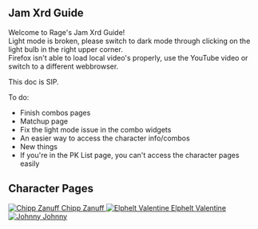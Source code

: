 ## Jam Xrd Guide

Welcome to Rage's Jam Xrd Guide!  
Light mode is broken, please switch to dark mode through clicking on the light bulb in the right upper corner.<br>
Firefox isn't able to load local video's properly, use the YouTube video or switch to a different webbrowser.


This doc is SIP.

To do:<br>
- Finish combos pages<br>
- Matchup page<br>
- Fix the light mode issue in the combo widgets<br>
- An easier way to access the character info/combos<br>
- New things<br>
- If you're in the PK List page, you can't access the character pages easily

## Character Pages 
<div class="character-grid">
    <a href="/RageXrdGuide/chipp/" class="character-icon-link">
        <img src="/RageXrdGuide/images/chippsmall.avif" alt="Chipp Zanuff" class="character-icon">
        <span class="character-name">Chipp Zanuff</span>
    </a>
    <a href="/RageXrdGuide/elphelt/" class="character-icon-link">
        <img src="/RageXrdGuide/images/elpheltsmall.avif" alt="Elphelt Valentine" class="character-icon">
        <span class="character-name">Elphelt Valentine</span>
    </a>
    <a href="/RageXrdGuide/johnny/" class="character-icon-link">
        <img src="/RageXrdGuide/images/johnnysmall.avif" alt="Johnny" class="character-icon">
        <span class="character-name">Johnny</span>
    </a>
</div>
